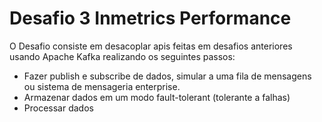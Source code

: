 # Desafio 3 Inmetrics Performance

O Desafio consiste em desacoplar apis feitas em desafios anteriores usando Apache Kafka realizando os seguintes passos:

- Fazer publish e subscribe de dados, simular a uma fila de mensagens ou sistema de mensageria enterprise.
- Armazenar dados em um modo fault-tolerant (tolerante a falhas)
- Processar dados
